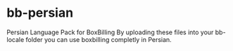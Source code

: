 bb-persian
==========

Persian Language Pack for BoxBilling
By uploading these files into your bb-locale folder you can use boxbilling completly in Persian.
